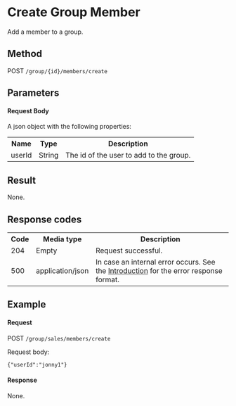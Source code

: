 Create Group Member
===================

Add a member to a group.


Method
------

POST `/group/{id}/members/create`


Parameters
----------

#### Request Body

A json object with the following properties:

<table class="table table-striped">
  <tr>
    <th>Name</th>
    <th>Type</th>
    <th>Description</th>
  </tr>
  <tr>
    <td>userId</td>
    <td>String</td>
    <td>The id of the user to add to the group.</td>
  </tr>  
</table>


Result
------

None.

Response codes
--------------  

<table class="table table-striped">
  <tr>
    <th>Code</th>
    <th>Media type</th>
    <th>Description</th>
  </tr>
  <tr>
    <td>204</td>
    <td>Empty</td>
    <td>Request successful.</td>
  </tr>
  <tr>
    <td>500</td>
    <td>application/json</td>
    <td>In case an internal error occurs. See the <a href="/api-references/rest/#!/overview/introduction">Introduction</a> for the error response format.</td>
  </tr>
</table>

Example
-------

#### Request

POST `/group/sales/members/create`

Request body:

    {"userId":"jonny1"}

#### Response

None.
